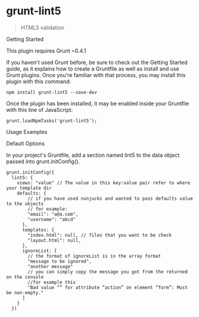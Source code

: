 grunt-lint5
===

> HTML5 validation

Getting Started

This plugin requires Grunt ~0.4.1

If you haven't used Grunt before, be sure to check out the Getting Started guide, as it explains how to create a Gruntfile as well as install and use Grunt plugins. Once you're familiar with that process, you may install this plugin with this command:

```
npm install grunt-lint5 --save-dev
```

Once the plugin has been installed, it may be enabled inside your Gruntfile with this line of JavaScript:

```
grunt.loadNpmTasks('grunt-lint5');
```

Usage Examples

Default Options

In your project's Gruntfile, add a section named lint5 to the data object passed into grunt.initConfig().

```
grunt.initConfig({
  lint5: {
    views: "value" // The value in this key:value pair refer to where your template dir
    defaults: {
        // if you have used nunjucks and wanted to pass defaults value to the objects
        // for example:
        "email": "a@a.com",
        "username": "abcd"
      },
      templates: {
        "index.html": null, // files that you want to be check
        "layout.html": null,
      },
      ignoreList: [
        // the format of ignoreList is in the array format
        "message to be ignored",
        "another message"
        // you can simply copy the message you got from the returned on the console
        //for example this
        "Bad value “” for attribute “action” on element “form”: Must be non-empty."
      ]
    }
  })
```

